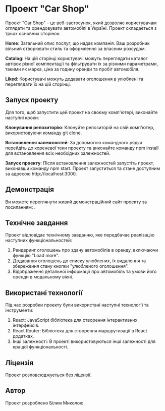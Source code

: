 # Проект "Car Shop"

Проект "Car Shop" - це веб-застосунок, який дозволяє користувачам оглядати та орендовувати автомобілі в Україні. Проект складається з трьох основних сторінок:

**Home**: Загальний опис послуг, що надає компанія. Ваш розробник вільний створювати стиль та оформлення за власним розсудом.

**Catalog**: На цій сторінці користувачі можуть переглядати каталог автівок різної комплектації та фільтрувати їх за різними параметрами, такими як марка, ціна за годину оренди та пробіг автомобіля.

**Liked**: Користувачі можуть додавати оголошення в улюблені та переглядати їх на цій сторінці.

## Запуск проекту
Для того, щоб запустити цей проект на своєму комп'ютері, виконайте наступні кроки:

**Клонування репозиторію**: Клонуйте репозиторій на свій комп'ютер, використовуючи команду git clone.

**Встановлення залежностей**: За допомогою командного рядка перейдіть до кореневої теки проекту та виконайте команду npm install для встановлення всіх необхідних залежностей.

**Запуск проекту**: Після встановлення залежностей запустіть проект, виконавши команду npm start. Проект запуститься та стане доступним за адресою http://localhost:3000.

## Демонстрація
Ви можете переглянути живий демонстраційний сайт проекту за посиланням: .

## Технічне завдання
Проект відповідає технічному завданню, яке передбачає реалізацію наступних функціональностей:

1. Рендеринг оголошень про здачу автомобілів в оренду, включаючи функцію "Load more".
2. Додавання оголошень до списку улюблених, їх видалення та збереження стану кнопки "улюбленого оголошення".
3. Відображення детальної інформації про автомобіль та умови його оренди в модальному вікні.

## Використані технології
Під час розробки проекту були використані наступні технології та інструменти:

1. React: JavaScript бібліотека для створення інтерактивних інтерфейсів.
2. React Router: Бібліотека для створення маршрутизації в React додатках.
3. Інші залежності: В проекті використовуються інші залежності для кращої функціональності.

## Ліцензія
Проект розповсюджується без ліцензії.

## Автор
Проект розроблено Білим Миколою.
